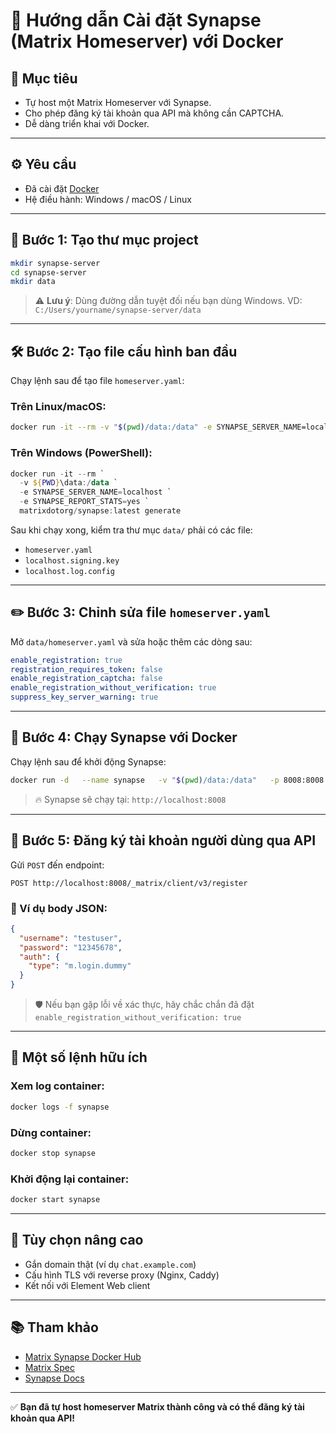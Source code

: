 # 🚀 Hướng dẫn Cài đặt Synapse (Matrix Homeserver) với Docker

## 🧾 Mục tiêu
- Tự host một Matrix Homeserver với Synapse.
- Cho phép đăng ký tài khoản qua API mà không cần CAPTCHA.
- Dễ dàng triển khai với Docker.

---

## ⚙️ Yêu cầu
- Đã cài đặt [Docker](https://www.docker.com/)
- Hệ điều hành: Windows / macOS / Linux

---

## 📁 Bước 1: Tạo thư mục project

```bash
mkdir synapse-server
cd synapse-server
mkdir data
```

> ⚠️ **Lưu ý**: Dùng đường dẫn tuyệt đối nếu bạn dùng Windows. VD: `C:/Users/yourname/synapse-server/data`

---

## 🛠️ Bước 2: Tạo file cấu hình ban đầu

Chạy lệnh sau để tạo file `homeserver.yaml`:

### Trên Linux/macOS:

```bash
docker run -it --rm -v "$(pwd)/data:/data" -e SYNAPSE_SERVER_NAME=localhost -e SYNAPSE_REPORT_STATS=yes   matrixdotorg/synapse:latest generate
```

### Trên Windows (PowerShell):

```powershell
docker run -it --rm `
  -v ${PWD}\data:/data `
  -e SYNAPSE_SERVER_NAME=localhost `
  -e SYNAPSE_REPORT_STATS=yes `
  matrixdotorg/synapse:latest generate
```

Sau khi chạy xong, kiểm tra thư mục `data/` phải có các file:
- `homeserver.yaml`
- `localhost.signing.key`
- `localhost.log.config`

---

## ✏️ Bước 3: Chỉnh sửa file `homeserver.yaml`

Mở `data/homeserver.yaml` và sửa hoặc thêm các dòng sau:

```yaml
enable_registration: true
registration_requires_token: false
enable_registration_captcha: false
enable_registration_without_verification: true
suppress_key_server_warning: true
```

---

## 🚀 Bước 4: Chạy Synapse với Docker

Chạy lệnh sau để khởi động Synapse:

```bash
docker run -d   --name synapse   -v "$(pwd)/data:/data"   -p 8008:8008   matrixdotorg/synapse:latest
```

> 🔥 Synapse sẽ chạy tại: `http://localhost:8008`

---

## 🧪 Bước 5: Đăng ký tài khoản người dùng qua API

Gửi `POST` đến endpoint:

```http
POST http://localhost:8008/_matrix/client/v3/register
```

### 🧾 Ví dụ body JSON:

```json
{
  "username": "testuser",
  "password": "12345678",
  "auth": {
    "type": "m.login.dummy"
  }
}
```

> 🛡️ Nếu bạn gặp lỗi về xác thực, hãy chắc chắn đã đặt `enable_registration_without_verification: true`

---

## 🔁 Một số lệnh hữu ích

### Xem log container:

```bash
docker logs -f synapse
```

### Dừng container:

```bash
docker stop synapse
```

### Khởi động lại container:

```bash
docker start synapse
```

---

## 🧩 Tùy chọn nâng cao

- Gắn domain thật (ví dụ `chat.example.com`)
- Cấu hình TLS với reverse proxy (Nginx, Caddy)
- Kết nối với Element Web client

---

## 📚 Tham khảo

- [Matrix Synapse Docker Hub](https://hub.docker.com/r/matrixdotorg/synapse)
- [Matrix Spec](https://spec.matrix.org/)
- [Synapse Docs](https://matrix-org.github.io/synapse/latest/)

---

✅ **Bạn đã tự host homeserver Matrix thành công và có thể đăng ký tài khoản qua API!**